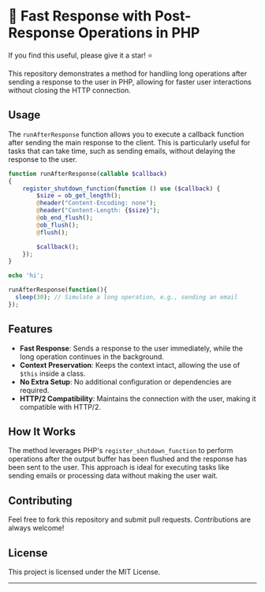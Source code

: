 # 🌟 Fast Response with Post-Response Operations in PHP

If you find this useful, please give it a star! ⭐

This repository demonstrates a method for handling long operations after sending a response to the user in PHP, allowing for faster user interactions without closing the HTTP connection.

## Usage

The `runAfterResponse` function allows you to execute a callback function after sending the main response to the client. This is particularly useful for tasks that can take time, such as sending emails, without delaying the response to the user.

```php
function runAfterResponse(callable $callback)
{
    register_shutdown_function(function () use ($callback) {
        $size = ob_get_length();
        @header("Content-Encoding: none");
        @header("Content-Length: {$size}");
        @ob_end_flush();
        @ob_flush();
        @flush();

        $callback();
    });
}

echo 'hi';

runAfterResponse(function(){
  sleep(30); // Simulate a long operation, e.g., sending an email
});
```

## Features
- **Fast Response**: Sends a response to the user immediately, while the long operation continues in the background.
- **Context Preservation**: Keeps the context intact, allowing the use of `$this` inside a class.
- **No Extra Setup**: No additional configuration or dependencies are required.
- **HTTP/2 Compatibility**: Maintains the connection with the user, making it compatible with HTTP/2.

## How It Works
The method leverages PHP's `register_shutdown_function` to perform operations after the output buffer has been flushed and the response has been sent to the user. This approach is ideal for executing tasks like sending emails or processing data without making the user wait.

## Contributing
Feel free to fork this repository and submit pull requests. Contributions are always welcome!

## License
This project is licensed under the MIT License.

---

